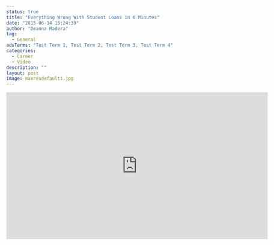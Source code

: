 ```yaml
---
status: true
title: "Everything Wrong With Student Loans in 6 Minutes"
date: "2015-06-14 15:24:39"
author: "Deanna Madera"
tag:
  - General
adsTerms: "Test Term 1, Test Term 2, Test Term 3, Test Term 4"
categories:
  - Career
  - Video
description: ""
layout: post
image: maxresdefault1.jpg
---
```


<div class="youtube-embed" data-video_id="0IBbMZ2UvVE"><iframe allow="accelerometer; autoplay; encrypted-media; gyroscope; picture-in-picture" allowfullscreen="" frameborder="0" height="392" loading="lazy" src="https://www.youtube.com/embed/0IBbMZ2UvVE?feature=oembed&enablejsapi=1" title="Everything Wrong With Student Loans in 6 Minutes or Less" width="696"></iframe></div>
